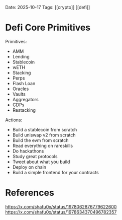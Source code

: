 Date: 2025-10-17
Tags: [[crypto]] [[defi]]

# Defi Core Primitives

Primitives:
- AMM
- Lending
- Stablecoin
- wETH
- Stacking
- Perps
- Flash Loan
- Oracles
- Vaults
- Aggregators
- CDPs
- Restacking

Actions:
- Build a stablecoin from scratch 
- Build uniswap v2 from scratch 
- Build the evm from scratch 
- Read everything on rareskills 
- Do hackathons 
- Study great protocols 
- Tweet about what you build 
- Deploy on chain 
- Build a simple frontend for your contracts


# References
https://x.com/shafu0x/status/1978062876779622600
https://x.com/shafu0x/status/1978634370496782357